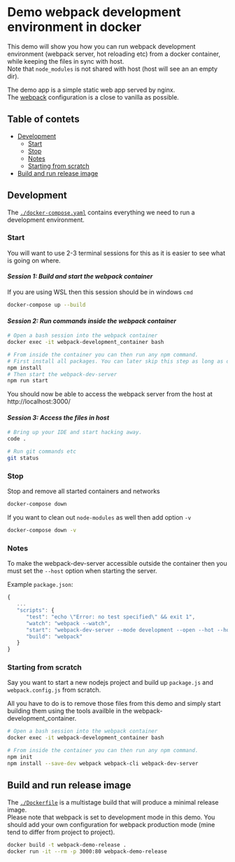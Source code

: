 # Demo webpack development environment in docker

This demo will show you how you can run webpack development environment (webpack server, hot reloading etc) from a docker container, while keeping the files in sync with host.  
Note that `node_modules` is not shared with host (host will see an an empty dir).

The demo app is a simple static web app served by nginx.  
The [webpack](https://webpack.js.org/guides/) configuration is a close to vanilla as possible.


## Table of contets

- [Development](./README.MD#Development)
  - [Start](./README.MD#Start)
  - [Stop](./README.MD#Stop)
  - [Notes](./README.md#Notes)
  - [Starting from scratch](./README.md#Starting-from-scratch)
- [Build and run release image](./README.MD#Build-and-run-release-image)


## Development

The [`./docker-compose.yaml`](./docker-compose.yaml) contains everything we need to run a development environment.

### Start

You will want to use 2-3 terminal sessions for this as it is easier to see what is going on where.

#### _Session 1: Build and start the webpack container_  
If you are using WSL then this session should be in windows `cmd`
```sh
docker-compose up --build
```

#### _Session 2: Run commands inside the webpack container_  
```sh
# Open a bash session into the webpack container
docker exec -it webpack-development_container bash

# From inside the container you can then run any npm command.
# First install all packages. You can later skip this step as long as docker volume "webpack_node-modules" still exist.
npm install
# Then start the webpack-dev-server
npm run start
```
You should now be able to access the webpack server from the host at http://localhost:3000/

#### _Session 3: Access the files in host_  
```sh
# Bring up your IDE and start hacking away. 
code .

# Run git commands etc
git status
```

### Stop

Stop and remove all started containers and networks

```sh
docker-compose down
```

If you want to clean out `node-modules` as well then add option `-v`

```sh
docker-compose down -v
```


### Notes

To make the webpack-dev-server accessible outside the container then you must set the `--host` option when starting the server.  

Example `package.json`:
```js
{
   ...
   "scripts": {
      "test": "echo \"Error: no test specified\" && exit 1",
      "watch": "webpack --watch",
      "start": "webpack-dev-server --mode development --open --hot --host 0.0.0.0",
      "build": "webpack"
   }
}
```


### Starting from scratch

Say you want to start a new nodejs project and build up `package.js` and `webpack.config.js` from scratch.  

All you have to do is to remove those files from this demo and simply start building them using the tools availble in the webpack-development_container.

```sh
# Open a bash session into the webpack container
docker exec -it webpack-development_container bash

# From inside the container you can then run any npm command.
npm init
npm install --save-dev webpack webpack-cli webpack-dev-server
```


## Build and run release image

The [`./Dockerfile`](./Dockerfile) is a multistage build that will produce a minimal release image.  
Please note that webpack is set to development mode in this demo. You should add your own configuration for webpack production mode (mine tend to differ from project to project).


```sh
docker build -t webpack-demo-release .
docker run -it --rm -p 3000:80 webpack-demo-release
```
